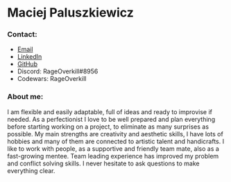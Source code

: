 # Maciej Paluszkiewicz

### Contact:
* [Email](mailto:maciej.j.paluszkiewicz@gmail.com)
* [LinkedIn](https://www.linkedin.com/in/maciej-paluszkiewicz-93606aa0/)
* [GitHub](https://github.com/maciejpaluszkiewicz)
* Discord: RageOverkill#8956
* Codewars: RageOverkill

### About me:
I am flexible and easily adaptable, full of ideas and ready to improvise if
needed. As a perfectionist I love to be well prepared and plan everything
before starting working on a project, to eliminate as many surprises as
possible. My main strengths are creativity and aesthetic skills, I have
lots of hobbies and many of them are connected to artistic talent and
handicrafts. I like to work with people, as a supportive and friendly team mate,
also as a fast-growing mentee. Team leading experience has improved
my problem and conflict solving skills. I never hesitate to ask questions to make everything clear.
